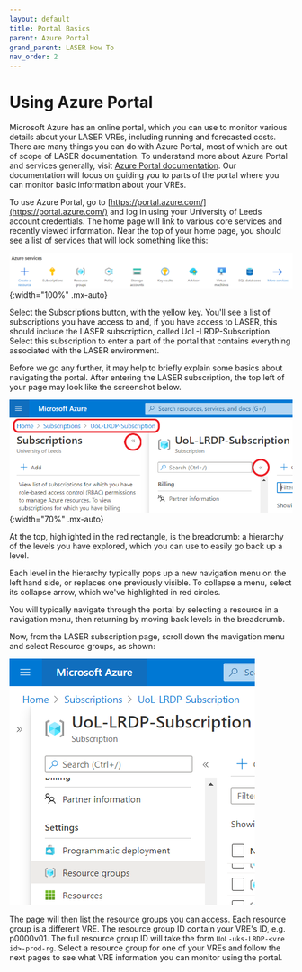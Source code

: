 ```yaml
---
layout: default
title: Portal Basics
parent: Azure Portal
grand_parent: LASER How To
nav_order: 2
---
```


# Using Azure Portal

Microsoft Azure has an online portal, which you can use to monitor various details about your LASER VREs, including running and forecasted costs. There are many things you can do with Azure Portal, most of which are out of scope of LASER documentation. To understand more about Azure Portal and services generally, visit [Azure Portal documentation](https://docs.microsoft.com/en-us/azure/azure-portal/azure-portal-overview). Our documentation will focus on guiding you to parts of the portal where you can monitor basic information about your VREs.

To use Azure Portal, go to [https://portal.azure.com/](https://portal.azure.com/) and log in using your University of Leeds account credentials. The home page will link to various core services and recently viewed information. Near the top of your home page, you should see a list of services that will look something like this:

![az_portal_home.PNG](../../../images/az_portal/az_portal_home.PNG){:width="100%" .mx-auto}

Select the Subscriptions button, with the yellow key. You'll see a list of subscriptions you have access to and, if you have access to LASER, this should include the LASER subscription, called UoL-LRDP-Subscription. Select this subscription to enter a part of the portal that contains everything associated with the LASER environment.

Before we go any further, it may help to briefly explain some basics about navigating the portal. After entering the LASER subscription, the top left of your page may look like the screenshot below.

![az_portal_nav.png](../../../images/az_portal/az_portal_nav.png){:width="70%" .mx-auto}

At the top, highlighted in the red rectangle, is the breadcrumb: a hierarchy of the levels you have explored, which you can use to easily go back up a level.

Each level in the hierarchy typically pops up a new navigation menu on the left hand side, or replaces one previously visible. To collapse a menu, select its collapse arrow, which we've highlighted in red circles.

You will typically navigate through the portal by selecting a resource in a navigation menu, then returning by moving back levels in the breadcrumb.

Now, from the LASER subscription page, scroll down the mavigation menu and select Resource groups, as shown:

![az_portal_find_vres.PNG](../../../images/az_portal/az_portal_find_vres.PNG)

The page will then list the resource groups you can access. Each resource group is a different VRE. The resource group ID contain your VRE's ID, e.g. p0000v01. The full resource group ID will take the form `UoL-uks-LRDP-<vre id>-prod-rg`. Select a resource group for one of your VREs and follow the next pages to see what VRE information you can monitor using the portal.
